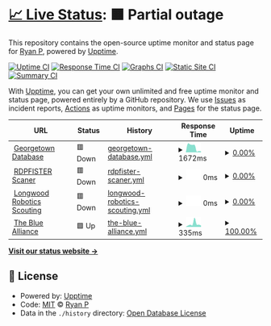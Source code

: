 # [📈 Live Status](https://status.rdpfister.com): <!--live status--> **🟧 Partial outage**

This repository contains the open-source uptime monitor and status page for [Ryan P](https://status.rdpfister.com), powered by [Upptime](https://github.com/upptime/upptime).

[![Uptime CI](https://github.com/mifd670/rdpfisteruptime/workflows/Uptime%20CI/badge.svg)](https://github.com/mifd670/rdpfisteruptime/actions?query=workflow%3A%22Uptime+CI%22)
[![Response Time CI](https://github.com/mifd670/rdpfisteruptime/workflows/Response%20Time%20CI/badge.svg)](https://github.com/mifd670/rdpfisteruptime/actions?query=workflow%3A%22Response+Time+CI%22)
[![Graphs CI](https://github.com/mifd670/rdpfisteruptime/workflows/Graphs%20CI/badge.svg)](https://github.com/mifd670/rdpfisteruptime/actions?query=workflow%3A%22Graphs+CI%22)
[![Static Site CI](https://github.com/mifd670/rdpfisteruptime/workflows/Static%20Site%20CI/badge.svg)](https://github.com/mifd670/rdpfisteruptime/actions?query=workflow%3A%22Static+Site+CI%22)
[![Summary CI](https://github.com/mifd670/rdpfisteruptime/workflows/Summary%20CI/badge.svg)](https://github.com/mifd670/rdpfisteruptime/actions?query=workflow%3A%22Summary+CI%22)

With [Upptime](https://upptime.js.org), you can get your own unlimited and free uptime monitor and status page, powered entirely by a GitHub repository. We use [Issues](https://github.com/mifd670/rdpfisteruptime/issues) as incident reports, [Actions](https://github.com/mifd670/rdpfisteruptime/actions) as uptime monitors, and [Pages](https://status.rdpfister.com) for the status page.

<!--start: status pages-->
<!-- This summary is generated by Upptime (https://github.com/upptime/upptime) -->
<!-- Do not edit this manually, your changes will be overwritten -->
<!-- prettier-ignore -->
| URL | Status | History | Response Time | Uptime |
| --- | ------ | ------- | ------------- | ------ |
| <img alt="" src="https://icons.duckduckgo.com/ip3/database.playgeorge.town.ico" height="13"> [Georgetown Database](https://database.playgeorge.town) | 🟥 Down | [georgetown-database.yml](https://github.com/ryanpfister/rdpfisteruptime/commits/HEAD/history/georgetown-database.yml) | <details><summary><img alt="Response time graph" src="./graphs/georgetown-database/response-time-week.png" height="20"> 1672ms</summary><br><a href="https://status.rdpfister.com/history/georgetown-database"><img alt="Response time 860" src="https://img.shields.io/endpoint?url=https%3A%2F%2Fraw.githubusercontent.com%2Fryanpfister%2Frdpfisteruptime%2FHEAD%2Fapi%2Fgeorgetown-database%2Fresponse-time.json"></a><br><a href="https://status.rdpfister.com/history/georgetown-database"><img alt="24-hour response time 296" src="https://img.shields.io/endpoint?url=https%3A%2F%2Fraw.githubusercontent.com%2Fryanpfister%2Frdpfisteruptime%2FHEAD%2Fapi%2Fgeorgetown-database%2Fresponse-time-day.json"></a><br><a href="https://status.rdpfister.com/history/georgetown-database"><img alt="7-day response time 1672" src="https://img.shields.io/endpoint?url=https%3A%2F%2Fraw.githubusercontent.com%2Fryanpfister%2Frdpfisteruptime%2FHEAD%2Fapi%2Fgeorgetown-database%2Fresponse-time-week.json"></a><br><a href="https://status.rdpfister.com/history/georgetown-database"><img alt="30-day response time 840" src="https://img.shields.io/endpoint?url=https%3A%2F%2Fraw.githubusercontent.com%2Fryanpfister%2Frdpfisteruptime%2FHEAD%2Fapi%2Fgeorgetown-database%2Fresponse-time-month.json"></a><br><a href="https://status.rdpfister.com/history/georgetown-database"><img alt="1-year response time 860" src="https://img.shields.io/endpoint?url=https%3A%2F%2Fraw.githubusercontent.com%2Fryanpfister%2Frdpfisteruptime%2FHEAD%2Fapi%2Fgeorgetown-database%2Fresponse-time-year.json"></a></details> | <details><summary><a href="https://status.rdpfister.com/history/georgetown-database">0.00%</a></summary><a href="https://status.rdpfister.com/history/georgetown-database"><img alt="All-time uptime 43.13%" src="https://img.shields.io/endpoint?url=https%3A%2F%2Fraw.githubusercontent.com%2Fryanpfister%2Frdpfisteruptime%2FHEAD%2Fapi%2Fgeorgetown-database%2Fuptime.json"></a><br><a href="https://status.rdpfister.com/history/georgetown-database"><img alt="24-hour uptime 0.00%" src="https://img.shields.io/endpoint?url=https%3A%2F%2Fraw.githubusercontent.com%2Fryanpfister%2Frdpfisteruptime%2FHEAD%2Fapi%2Fgeorgetown-database%2Fuptime-day.json"></a><br><a href="https://status.rdpfister.com/history/georgetown-database"><img alt="7-day uptime 0.00%" src="https://img.shields.io/endpoint?url=https%3A%2F%2Fraw.githubusercontent.com%2Fryanpfister%2Frdpfisteruptime%2FHEAD%2Fapi%2Fgeorgetown-database%2Fuptime-week.json"></a><br><a href="https://status.rdpfister.com/history/georgetown-database"><img alt="30-day uptime 0.00%" src="https://img.shields.io/endpoint?url=https%3A%2F%2Fraw.githubusercontent.com%2Fryanpfister%2Frdpfisteruptime%2FHEAD%2Fapi%2Fgeorgetown-database%2Fuptime-month.json"></a><br><a href="https://status.rdpfister.com/history/georgetown-database"><img alt="1-year uptime 43.13%" src="https://img.shields.io/endpoint?url=https%3A%2F%2Fraw.githubusercontent.com%2Fryanpfister%2Frdpfisteruptime%2FHEAD%2Fapi%2Fgeorgetown-database%2Fuptime-year.json"></a></details>
| <img alt="" src="https://icons.duckduckgo.com/ip3/feed.rdpfister.com.ico" height="13"> [RDPFISTER Scaner](https://feed.rdpfister.com) | 🟥 Down | [rdpfister-scaner.yml](https://github.com/ryanpfister/rdpfisteruptime/commits/HEAD/history/rdpfister-scaner.yml) | <details><summary><img alt="Response time graph" src="./graphs/rdpfister-scaner/response-time-week.png" height="20"> 0ms</summary><br><a href="https://status.rdpfister.com/history/rdpfister-scaner"><img alt="Response time 330" src="https://img.shields.io/endpoint?url=https%3A%2F%2Fraw.githubusercontent.com%2Fryanpfister%2Frdpfisteruptime%2FHEAD%2Fapi%2Frdpfister-scaner%2Fresponse-time.json"></a><br><a href="https://status.rdpfister.com/history/rdpfister-scaner"><img alt="24-hour response time 0" src="https://img.shields.io/endpoint?url=https%3A%2F%2Fraw.githubusercontent.com%2Fryanpfister%2Frdpfisteruptime%2FHEAD%2Fapi%2Frdpfister-scaner%2Fresponse-time-day.json"></a><br><a href="https://status.rdpfister.com/history/rdpfister-scaner"><img alt="7-day response time 0" src="https://img.shields.io/endpoint?url=https%3A%2F%2Fraw.githubusercontent.com%2Fryanpfister%2Frdpfisteruptime%2FHEAD%2Fapi%2Frdpfister-scaner%2Fresponse-time-week.json"></a><br><a href="https://status.rdpfister.com/history/rdpfister-scaner"><img alt="30-day response time 0" src="https://img.shields.io/endpoint?url=https%3A%2F%2Fraw.githubusercontent.com%2Fryanpfister%2Frdpfisteruptime%2FHEAD%2Fapi%2Frdpfister-scaner%2Fresponse-time-month.json"></a><br><a href="https://status.rdpfister.com/history/rdpfister-scaner"><img alt="1-year response time 330" src="https://img.shields.io/endpoint?url=https%3A%2F%2Fraw.githubusercontent.com%2Fryanpfister%2Frdpfisteruptime%2FHEAD%2Fapi%2Frdpfister-scaner%2Fresponse-time-year.json"></a></details> | <details><summary><a href="https://status.rdpfister.com/history/rdpfister-scaner">0.00%</a></summary><a href="https://status.rdpfister.com/history/rdpfister-scaner"><img alt="All-time uptime 42.09%" src="https://img.shields.io/endpoint?url=https%3A%2F%2Fraw.githubusercontent.com%2Fryanpfister%2Frdpfisteruptime%2FHEAD%2Fapi%2Frdpfister-scaner%2Fuptime.json"></a><br><a href="https://status.rdpfister.com/history/rdpfister-scaner"><img alt="24-hour uptime 0.00%" src="https://img.shields.io/endpoint?url=https%3A%2F%2Fraw.githubusercontent.com%2Fryanpfister%2Frdpfisteruptime%2FHEAD%2Fapi%2Frdpfister-scaner%2Fuptime-day.json"></a><br><a href="https://status.rdpfister.com/history/rdpfister-scaner"><img alt="7-day uptime 0.00%" src="https://img.shields.io/endpoint?url=https%3A%2F%2Fraw.githubusercontent.com%2Fryanpfister%2Frdpfisteruptime%2FHEAD%2Fapi%2Frdpfister-scaner%2Fuptime-week.json"></a><br><a href="https://status.rdpfister.com/history/rdpfister-scaner"><img alt="30-day uptime 0.00%" src="https://img.shields.io/endpoint?url=https%3A%2F%2Fraw.githubusercontent.com%2Fryanpfister%2Frdpfisteruptime%2FHEAD%2Fapi%2Frdpfister-scaner%2Fuptime-month.json"></a><br><a href="https://status.rdpfister.com/history/rdpfister-scaner"><img alt="1-year uptime 42.09%" src="https://img.shields.io/endpoint?url=https%3A%2F%2Fraw.githubusercontent.com%2Fryanpfister%2Frdpfisteruptime%2FHEAD%2Fapi%2Frdpfister-scaner%2Fuptime-year.json"></a></details>
| <img alt="" src="https://icons.duckduckgo.com/ip3/frc-scouting.streamlit.app.ico" height="13"> [Longwood Robotics Scouting](http://frc-scouting.streamlit.app) | 🟥 Down | [longwood-robotics-scouting.yml](https://github.com/ryanpfister/rdpfisteruptime/commits/HEAD/history/longwood-robotics-scouting.yml) | <details><summary><img alt="Response time graph" src="./graphs/longwood-robotics-scouting/response-time-week.png" height="20"> 0ms</summary><br><a href="https://status.rdpfister.com/history/longwood-robotics-scouting"><img alt="Response time 135" src="https://img.shields.io/endpoint?url=https%3A%2F%2Fraw.githubusercontent.com%2Fryanpfister%2Frdpfisteruptime%2FHEAD%2Fapi%2Flongwood-robotics-scouting%2Fresponse-time.json"></a><br><a href="https://status.rdpfister.com/history/longwood-robotics-scouting"><img alt="24-hour response time 0" src="https://img.shields.io/endpoint?url=https%3A%2F%2Fraw.githubusercontent.com%2Fryanpfister%2Frdpfisteruptime%2FHEAD%2Fapi%2Flongwood-robotics-scouting%2Fresponse-time-day.json"></a><br><a href="https://status.rdpfister.com/history/longwood-robotics-scouting"><img alt="7-day response time 0" src="https://img.shields.io/endpoint?url=https%3A%2F%2Fraw.githubusercontent.com%2Fryanpfister%2Frdpfisteruptime%2FHEAD%2Fapi%2Flongwood-robotics-scouting%2Fresponse-time-week.json"></a><br><a href="https://status.rdpfister.com/history/longwood-robotics-scouting"><img alt="30-day response time 0" src="https://img.shields.io/endpoint?url=https%3A%2F%2Fraw.githubusercontent.com%2Fryanpfister%2Frdpfisteruptime%2FHEAD%2Fapi%2Flongwood-robotics-scouting%2Fresponse-time-month.json"></a><br><a href="https://status.rdpfister.com/history/longwood-robotics-scouting"><img alt="1-year response time 135" src="https://img.shields.io/endpoint?url=https%3A%2F%2Fraw.githubusercontent.com%2Fryanpfister%2Frdpfisteruptime%2FHEAD%2Fapi%2Flongwood-robotics-scouting%2Fresponse-time-year.json"></a></details> | <details><summary><a href="https://status.rdpfister.com/history/longwood-robotics-scouting">0.00%</a></summary><a href="https://status.rdpfister.com/history/longwood-robotics-scouting"><img alt="All-time uptime 0.04%" src="https://img.shields.io/endpoint?url=https%3A%2F%2Fraw.githubusercontent.com%2Fryanpfister%2Frdpfisteruptime%2FHEAD%2Fapi%2Flongwood-robotics-scouting%2Fuptime.json"></a><br><a href="https://status.rdpfister.com/history/longwood-robotics-scouting"><img alt="24-hour uptime 0.00%" src="https://img.shields.io/endpoint?url=https%3A%2F%2Fraw.githubusercontent.com%2Fryanpfister%2Frdpfisteruptime%2FHEAD%2Fapi%2Flongwood-robotics-scouting%2Fuptime-day.json"></a><br><a href="https://status.rdpfister.com/history/longwood-robotics-scouting"><img alt="7-day uptime 0.00%" src="https://img.shields.io/endpoint?url=https%3A%2F%2Fraw.githubusercontent.com%2Fryanpfister%2Frdpfisteruptime%2FHEAD%2Fapi%2Flongwood-robotics-scouting%2Fuptime-week.json"></a><br><a href="https://status.rdpfister.com/history/longwood-robotics-scouting"><img alt="30-day uptime 0.00%" src="https://img.shields.io/endpoint?url=https%3A%2F%2Fraw.githubusercontent.com%2Fryanpfister%2Frdpfisteruptime%2FHEAD%2Fapi%2Flongwood-robotics-scouting%2Fuptime-month.json"></a><br><a href="https://status.rdpfister.com/history/longwood-robotics-scouting"><img alt="1-year uptime 0.04%" src="https://img.shields.io/endpoint?url=https%3A%2F%2Fraw.githubusercontent.com%2Fryanpfister%2Frdpfisteruptime%2FHEAD%2Fapi%2Flongwood-robotics-scouting%2Fuptime-year.json"></a></details>
| <img alt="" src="https://icons.duckduckgo.com/ip3/thebluealliance.com.ico" height="13"> [The Blue Alliance](http://thebluealliance.com) | 🟩 Up | [the-blue-alliance.yml](https://github.com/ryanpfister/rdpfisteruptime/commits/HEAD/history/the-blue-alliance.yml) | <details><summary><img alt="Response time graph" src="./graphs/the-blue-alliance/response-time-week.png" height="20"> 335ms</summary><br><a href="https://status.rdpfister.com/history/the-blue-alliance"><img alt="Response time 339" src="https://img.shields.io/endpoint?url=https%3A%2F%2Fraw.githubusercontent.com%2Fryanpfister%2Frdpfisteruptime%2FHEAD%2Fapi%2Fthe-blue-alliance%2Fresponse-time.json"></a><br><a href="https://status.rdpfister.com/history/the-blue-alliance"><img alt="24-hour response time 166" src="https://img.shields.io/endpoint?url=https%3A%2F%2Fraw.githubusercontent.com%2Fryanpfister%2Frdpfisteruptime%2FHEAD%2Fapi%2Fthe-blue-alliance%2Fresponse-time-day.json"></a><br><a href="https://status.rdpfister.com/history/the-blue-alliance"><img alt="7-day response time 335" src="https://img.shields.io/endpoint?url=https%3A%2F%2Fraw.githubusercontent.com%2Fryanpfister%2Frdpfisteruptime%2FHEAD%2Fapi%2Fthe-blue-alliance%2Fresponse-time-week.json"></a><br><a href="https://status.rdpfister.com/history/the-blue-alliance"><img alt="30-day response time 326" src="https://img.shields.io/endpoint?url=https%3A%2F%2Fraw.githubusercontent.com%2Fryanpfister%2Frdpfisteruptime%2FHEAD%2Fapi%2Fthe-blue-alliance%2Fresponse-time-month.json"></a><br><a href="https://status.rdpfister.com/history/the-blue-alliance"><img alt="1-year response time 339" src="https://img.shields.io/endpoint?url=https%3A%2F%2Fraw.githubusercontent.com%2Fryanpfister%2Frdpfisteruptime%2FHEAD%2Fapi%2Fthe-blue-alliance%2Fresponse-time-year.json"></a></details> | <details><summary><a href="https://status.rdpfister.com/history/the-blue-alliance">100.00%</a></summary><a href="https://status.rdpfister.com/history/the-blue-alliance"><img alt="All-time uptime 100.00%" src="https://img.shields.io/endpoint?url=https%3A%2F%2Fraw.githubusercontent.com%2Fryanpfister%2Frdpfisteruptime%2FHEAD%2Fapi%2Fthe-blue-alliance%2Fuptime.json"></a><br><a href="https://status.rdpfister.com/history/the-blue-alliance"><img alt="24-hour uptime 100.00%" src="https://img.shields.io/endpoint?url=https%3A%2F%2Fraw.githubusercontent.com%2Fryanpfister%2Frdpfisteruptime%2FHEAD%2Fapi%2Fthe-blue-alliance%2Fuptime-day.json"></a><br><a href="https://status.rdpfister.com/history/the-blue-alliance"><img alt="7-day uptime 100.00%" src="https://img.shields.io/endpoint?url=https%3A%2F%2Fraw.githubusercontent.com%2Fryanpfister%2Frdpfisteruptime%2FHEAD%2Fapi%2Fthe-blue-alliance%2Fuptime-week.json"></a><br><a href="https://status.rdpfister.com/history/the-blue-alliance"><img alt="30-day uptime 100.00%" src="https://img.shields.io/endpoint?url=https%3A%2F%2Fraw.githubusercontent.com%2Fryanpfister%2Frdpfisteruptime%2FHEAD%2Fapi%2Fthe-blue-alliance%2Fuptime-month.json"></a><br><a href="https://status.rdpfister.com/history/the-blue-alliance"><img alt="1-year uptime 100.00%" src="https://img.shields.io/endpoint?url=https%3A%2F%2Fraw.githubusercontent.com%2Fryanpfister%2Frdpfisteruptime%2FHEAD%2Fapi%2Fthe-blue-alliance%2Fuptime-year.json"></a></details>

<!--end: status pages-->

[**Visit our status website →**](https://status.rdpfister.com)

## 📄 License

- Powered by: [Upptime](https://github.com/upptime/upptime)
- Code: [MIT](./LICENSE) © [Ryan P](https://status.rdpfister.com)
- Data in the `./history` directory: [Open Database License](https://opendatacommons.org/licenses/odbl/1-0/)
